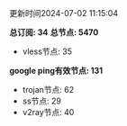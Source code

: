 更新时间2024-07-02 11:15:04

**总订阅: 34**
**总节点: 5470**
- vless节点: 35

**google ping有效节点: 131**
- trojan节点: 62
- ss节点: 29
- v2ray节点: 40
